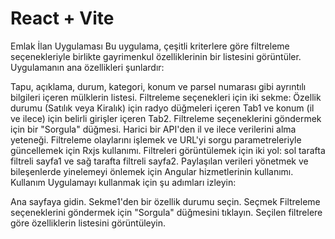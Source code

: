 # React + Vite

Emlak İlan Uygulaması
Bu uygulama, çeşitli kriterlere göre filtreleme seçenekleriyle birlikte gayrimenkul özelliklerinin bir listesini görüntüler. Uygulamanın ana özellikleri şunlardır:

Tapu, açıklama, durum, kategori, konum ve parsel numarası gibi ayrıntılı bilgileri içeren mülklerin listesi.
Filtreleme seçenekleri için iki sekme: Özellik durumu (Satılık veya Kiralık) için radyo düğmeleri içeren Tab1 ve konum (il ve ilece) için belirli girişler içeren Tab2.
Filtreleme seçeneklerini göndermek için bir "Sorgula" düğmesi.
Harici bir API'den il ve ilece verilerini alma yeteneği.
Filtreleme olaylarını işlemek ve URL'yi sorgu parametreleriyle güncellemek için Rxjs kullanımı.
Filtreleri görüntülemek için iki yol: sol tarafta filtreli sayfa1 ve sağ tarafta filtreli sayfa2.
Paylaşılan verileri yönetmek ve bileşenlerde yinelemeyi önlemek için Angular hizmetlerinin kullanımı.
Kullanım
Uygulamayı kullanmak için şu adımları izleyin:

Ana sayfaya gidin.
Sekme1'den bir özellik durumu seçin.
Seçmek
Filtreleme seçeneklerini göndermek için "Sorgula" düğmesini tıklayın.
Seçilen filtrelere göre özelliklerin listesini görüntüleyin.
